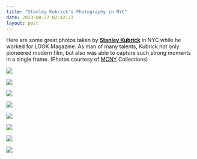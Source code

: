 ```yaml
---
title: "Stanley Kubrick's Photography in NYC"
date: 2013-08-27 02:42:23
layout: post
---
```


<p>Here are some great photos taken by <strong><a href="http://en.wikipedia.org/wiki/Stanley_Kubrick">Stanley Kubrick</a></strong> in NYC while he worked for LOOK Magazine. As man of many talents, Kubrick not only pioneered modern film, but also was able to capture such strong moments in a single frame. (Photos courtesy of <a href="http://collections.mcny.org/C.aspx?VP3=CMS3&amp;VF=Home">MCNY</a> Collections)</p>
<p><img src="http://media.tumblr.com/4ef49b0b85576eb2eb1636c3cedcd600/tumblr_inline_ms64t7F0T61qz4rgp.jpg"/></p>
<p><img src="http://media.tumblr.com/ab6aa8af45a4bbbc79c827bdccb073fd/tumblr_inline_ms64tdo7831qz4rgp.jpg"/></p>
<p><img src="http://media.tumblr.com/382643b9c7fb0eaef95d030ab97da20f/tumblr_inline_ms64tkEKuu1qz4rgp.jpg"/></p>
<p><img src="http://media.tumblr.com/51d397780873c58417e4c867bfb6d864/tumblr_inline_ms64trcYv61qz4rgp.jpg"/></p>
<p><img src="http://media.tumblr.com/a40233f9f02a40fc0b5d3d075372d03d/tumblr_inline_ms64tyhzvH1qz4rgp.jpg"/></p>
<p><img src="http://media.tumblr.com/aaf5cd92c7e2c7826f99b69643b05d40/tumblr_inline_ms64u4aALY1qz4rgp.jpg"/></p>
<p><img src="http://media.tumblr.com/716e5fffb311467380b6cb9136e45c05/tumblr_inline_ms64uaRrpG1qz4rgp.jpg"/></p>
<p><img src="http://media.tumblr.com/1e38fdc374d9fa1023b09d1037cc36a3/tumblr_inline_ms64ufIMVp1qz4rgp.jpg"/></p>
